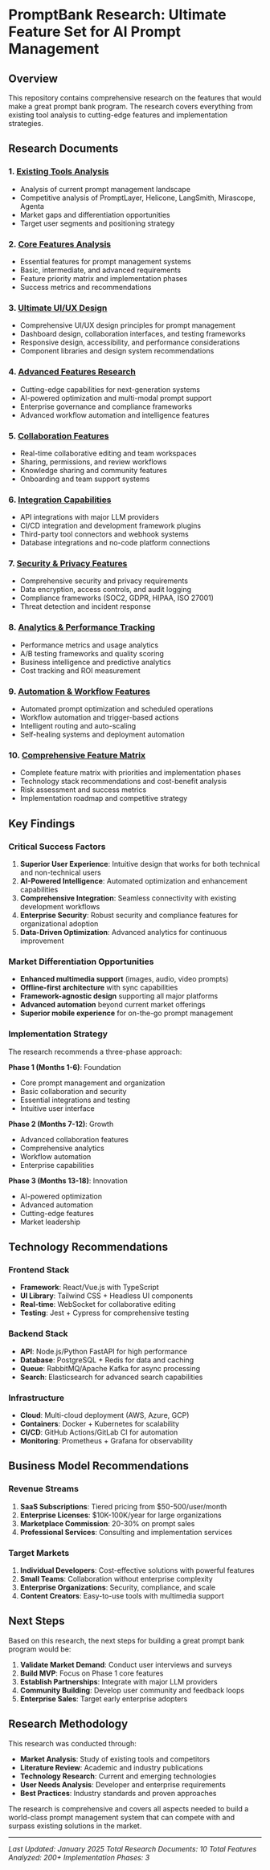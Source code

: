 # PromptBank Research: Ultimate Feature Set for AI Prompt Management

## Overview
This repository contains comprehensive research on the features that would make a great prompt bank program. The research covers everything from existing tool analysis to cutting-edge features and implementation strategies.

## Research Documents

### 1. [Existing Tools Analysis](01-Existing-Tools-Analysis.md)
- Analysis of current prompt management landscape
- Competitive analysis of PromptLayer, Helicone, LangSmith, Mirascope, Agenta
- Market gaps and differentiation opportunities
- Target user segments and positioning strategy

### 2. [Core Features Analysis](02-Core-Features-Analysis.md)
- Essential features for prompt management systems
- Basic, intermediate, and advanced requirements
- Feature priority matrix and implementation phases
- Success metrics and recommendations

### 3. [Ultimate UI/UX Design](03-Ultimate-UI-UX-Design.md)
- Comprehensive UI/UX design principles for prompt management
- Dashboard design, collaboration interfaces, and testing frameworks
- Responsive design, accessibility, and performance considerations
- Component libraries and design system recommendations

### 4. [Advanced Features Research](04-Advanced-Features-Research.md)
- Cutting-edge capabilities for next-generation systems
- AI-powered optimization and multi-modal prompt support
- Enterprise governance and compliance frameworks
- Advanced workflow automation and intelligence features

### 5. [Collaboration Features](05-Collaboration-Features.md)
- Real-time collaborative editing and team workspaces
- Sharing, permissions, and review workflows
- Knowledge sharing and community features
- Onboarding and team support systems

### 6. [Integration Capabilities](06-Integration-Capabilities.md)
- API integrations with major LLM providers
- CI/CD integration and development framework plugins
- Third-party tool connectors and webhook systems
- Database integrations and no-code platform connections

### 7. [Security & Privacy Features](07-Security-Privacy-Features.md)
- Comprehensive security and privacy requirements
- Data encryption, access controls, and audit logging
- Compliance frameworks (SOC2, GDPR, HIPAA, ISO 27001)
- Threat detection and incident response

### 8. [Analytics & Performance Tracking](08-Analytics-Performance-Tracking.md)
- Performance metrics and usage analytics
- A/B testing frameworks and quality scoring
- Business intelligence and predictive analytics
- Cost tracking and ROI measurement

### 9. [Automation & Workflow Features](09-Automation-Workflow-Features.md)
- Automated prompt optimization and scheduled operations
- Workflow automation and trigger-based actions
- Intelligent routing and auto-scaling
- Self-healing systems and deployment automation

### 10. [Comprehensive Feature Matrix](10-Comprehensive-Feature-Matrix.md)
- Complete feature matrix with priorities and implementation phases
- Technology stack recommendations and cost-benefit analysis
- Risk assessment and success metrics
- Implementation roadmap and competitive strategy

## Key Findings

### Critical Success Factors
1. **Superior User Experience**: Intuitive design that works for both technical and non-technical users
2. **AI-Powered Intelligence**: Automated optimization and enhancement capabilities
3. **Comprehensive Integration**: Seamless connectivity with existing development workflows
4. **Enterprise Security**: Robust security and compliance features for organizational adoption
5. **Data-Driven Optimization**: Advanced analytics for continuous improvement

### Market Differentiation Opportunities
- **Enhanced multimedia support** (images, audio, video prompts)
- **Offline-first architecture** with sync capabilities
- **Framework-agnostic design** supporting all major platforms
- **Advanced automation** beyond current market offerings
- **Superior mobile experience** for on-the-go prompt management

### Implementation Strategy
The research recommends a three-phase approach:

**Phase 1 (Months 1-6)**: Foundation
- Core prompt management and organization
- Basic collaboration and security
- Essential integrations and testing
- Intuitive user interface

**Phase 2 (Months 7-12)**: Growth
- Advanced collaboration features
- Comprehensive analytics
- Workflow automation
- Enterprise capabilities

**Phase 3 (Months 13-18)**: Innovation
- AI-powered optimization
- Advanced automation
- Cutting-edge features
- Market leadership

## Technology Recommendations

### Frontend Stack
- **Framework**: React/Vue.js with TypeScript
- **UI Library**: Tailwind CSS + Headless UI components
- **Real-time**: WebSocket for collaborative editing
- **Testing**: Jest + Cypress for comprehensive testing

### Backend Stack
- **API**: Node.js/Python FastAPI for high performance
- **Database**: PostgreSQL + Redis for data and caching
- **Queue**: RabbitMQ/Apache Kafka for async processing
- **Search**: Elasticsearch for advanced search capabilities

### Infrastructure
- **Cloud**: Multi-cloud deployment (AWS, Azure, GCP)
- **Containers**: Docker + Kubernetes for scalability
- **CI/CD**: GitHub Actions/GitLab CI for automation
- **Monitoring**: Prometheus + Grafana for observability

## Business Model Recommendations

### Revenue Streams
1. **SaaS Subscriptions**: Tiered pricing from $50-500/user/month
2. **Enterprise Licenses**: $10K-100K/year for large organizations
3. **Marketplace Commission**: 20-30% on prompt sales
4. **Professional Services**: Consulting and implementation services

### Target Markets
1. **Individual Developers**: Cost-effective solutions with powerful features
2. **Small Teams**: Collaboration without enterprise complexity
3. **Enterprise Organizations**: Security, compliance, and scale
4. **Content Creators**: Easy-to-use tools with multimedia support

## Next Steps

Based on this research, the next steps for building a great prompt bank program would be:

1. **Validate Market Demand**: Conduct user interviews and surveys
2. **Build MVP**: Focus on Phase 1 core features
3. **Establish Partnerships**: Integrate with major LLM providers
4. **Community Building**: Develop user community and feedback loops
5. **Enterprise Sales**: Target early enterprise adopters

## Research Methodology

This research was conducted through:
- **Market Analysis**: Study of existing tools and competitors
- **Literature Review**: Academic and industry publications
- **Technology Research**: Current and emerging technologies
- **User Needs Analysis**: Developer and enterprise requirements
- **Best Practices**: Industry standards and proven approaches

The research is comprehensive and covers all aspects needed to build a world-class prompt management system that can compete with and surpass existing solutions in the market.

---

*Last Updated: January 2025*
*Total Research Documents: 10*
*Total Features Analyzed: 200+*
*Implementation Phases: 3*